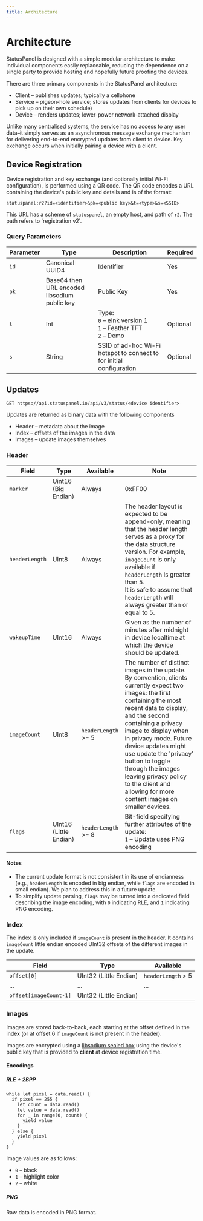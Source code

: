 ```yaml
---
title: Architecture
---
```


# Architecture

StatusPanel is designed with a simple modular architecture to make individual components easily replaceable, reducing the dependence on a single party to provide hosting and hopefully future proofing the devices.

There are three primary components in the StatusPanel architecture:

- Client – publishes updates; typically a cellphone
- Service – pigeon-hole service; stores updates from clients for devices to pick up on their own schedule)
- Device – renders updates; lower-power network-attached display

Unlike many centralised systems, the service has no access to any user data–it simply serves as an asynchronous message exchange mechanism for delivering end-to-end encrypted updates from client to device. Key exchange occurs when initially pairing a device with a client.

## Device Registration

Device registration and key exchange (and optionally initial Wi-Fi configuration), is performed using a QR code. The QR code encodes a URL containing the device's public key and details and is of the format:

```
statuspanel:r2?id=<identifier>&pk=<public key>&t=<type>&s=<SSID>
```

This URL has a scheme of `statuspanel`, an empty host, and path of `r2`. The path refers to 'registration v2'.

### Query Parameters

| Parameter | Type                                         | Description                                                  | Required |
| --------- | -------------------------------------------- | ------------------------------------------------------------ | -------- |
| `id`      | Canonical UUID4                              | Identifier                                                   | Yes      |
| `pk`      | Base64 then URL encoded libsodium public key | Public Key                                                   | Yes      |
| `t`       | Int                                          | Type:<br />`0` – eInk version 1<br />`1` – Feather TFT<br />`2` – Demo | Optional |
| `s`       | String                                       | SSID of ad-hoc Wi-Fi hotspot to connect to for initial configuration | Optional |

## Updates

```
GET https://api.statuspanel.io/api/v3/status/<device identifier>
```

Updates are returned as binary data with the following components

- Header – metadata about the image
- Index – offsets of the images in the data
- Images – update images themselves

### Header

| Field          | Type                   | Available            | Note                                                         |
| -------------- | ---------------------- | -------------------- | ------------------------------------------------------------ |
| `marker`       | Uint16 (Big Endian)    | Always               | 0xFF00                                                       |
| `headerLength` | UInt8                  | Always               | The header layout is expected to be append-only, meaning that the header length serves as a proxy for the data structure version. For example, `imageCount` is only available if `headerLength` is greater than 5.<br />It is safe to assume that `headerLength` will always greater than or equal to 5. |
| `wakeupTime`   | UInt16                 | Always               | Given as the number of minutes after midnight in device localtime at which the device should be updated. |
| `imageCount`   | UInt8                  | `headerLength` >= 5  | The number of distinct images in the update. By convention, clients currently expect two images: the first containing the most recent data to display, and the second containing a privacy image to display when in privacy mode. Future device updates might use update the 'privacy' button to toggle through the images leaving privacy policy to the client and allowing for more content images on smaller devices. |
| `flags`        | UInt16 (Little Endian) | `headerLength`  >= 8 | Bit-field specifying further attributes of the update:<br />`1` – Update uses PNG encoding |

#### Notes

- The current update format is not consistent in its use of endianness (e.g., `headerLength` is encoded in big endian, while `flags` are encoded in small endian). We plan to address this in a future update.
- To simplify update parsing, `flags` may be turned into a dedicated field describing the image encoding, with `0` indicating RLE, and `1` indicating PNG encoding.

### Index

The index is only included if `imageCount` is present in the header. It contains `imageCount` little endian encoded UInt32 offsets of the different images in the update.

| Field                  | Type                   | Available          |
| ---------------------- | ---------------------- | ------------------ |
| `offset[0]`            | UInt32 (Little Endian) | `headerLength` > 5 |
| ...                    | ...                    | ...                |
| `offset[imageCount-1]` | UInt32 (Little Endian) |                    |

### Images

Images are stored back-to-back, each starting at the offset defined in the index (or at offset 6 if `imageCount` is not present in the header).

Images are encrypted using a [libsodium sealed box](https://doc.libsodium.org/public-key_cryptography/sealed_boxes)  using the device's public key that is provided to **client** at device registration time.

#### Encodings

##### RLE + 2BPP

```
while let pixel = data.read() {
  if pixel == 255 {
    let count = data.read()
    let value = data.read()
    for _ in range(0, count) {
      yield value
    }
  } else {
    yield pixel
  }
}
```

Image values are as follows:

- `0` – black
- `1` – highlight color
- `2` – white

##### PNG

Raw data is encoded in PNG format.

